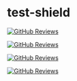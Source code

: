 # test-shield



[![GitHub Reviews](https://github-reviews-staging.herokuapp.com/shield/mjackson/http-client.svg)](https://github-reviews-staging.herokuapp.com/mjackson/http-client)



[![GitHub Reviews](https://githubreviews.com/shield/begriffs/postgrest.svg)](https://githubreviews.com/begriffs/postgrest)

[![GitHub Reviews](https://githubreviews.com/shield/tgriesser/knex.svg)](https://githubreviews.com/tgriesser/knex)

[![GitHub Reviews](https://githubreviews.com/shield/moroshko/react-autosuggest.svg)](https://githubreviews.com/moroshko/react-autosuggest)
